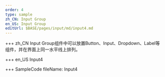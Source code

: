 ```yaml
--- 
order: 4
type: sample
zh_CN: Input Group
en_US: Input Group
editUrl: $BASE/pages/input/md/input4.md
---
```


+++ zh_CN
 Input Group组件中可以放置Button、Input、Dropdown、Label等组件，并在界面上同一水平线上排列。


+++ en_US
Input4

+++ SampleCode
fileName: Input4
